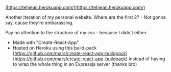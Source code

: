 [https://tehjean.herokuapp.com/](https://tehjean.herokuapp.com/)

Another Iteration of my personal website.
Where are the first 2? - Not gonna say, cause they're embarassing.

Pay no attention to the structure of my css - because I didn't either.


- Made with "Create-React-App"
- Hosted on Heroku using this build-pack [https://github.com/mars/create-react-app-buildpack](https://github.com/mars/create-react-app-buildpack) instead of having to wrap the whole thing in an Expressjs server (thanks bro)
